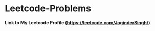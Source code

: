 # Leetcode-Problems
<!-- Collection of LeetCode questions to ace the coding interview! - Created using [LeetHub](https://github.com/QasimWani/LeetHub) -->
#### Link to My Leetcode Profile (https://leetcode.com/JoginderSingh/)
